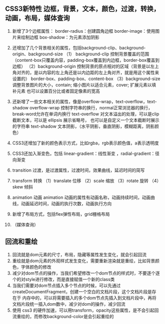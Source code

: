 ## CSS3新特性 边框，背景，文本，颜色，过渡，转换，动画，布局，媒体查询  
1. 新增了3个边框属性：
  border-radius：创建圆角边框
  border-image：使用图片来绘制边框
  box-shadow：为元素添加阴影
2. 还增加了几个背景相关的属性，包括background-clip、background-origin、background-size
  （1） background-clip 控制背景覆盖的范围（content-box只覆盖内容，padding-box覆盖到内边框，border-box覆盖到边框）
  （2）background-origin 控制背景的原点相对的区域（背景是以左上角对齐的，是以内容的左上角还是以内边距的左上角对齐，就是用这个属性来设置的）
    border-box、padding-box、content-box
  （3）background-size 调整背景图片的大小，contain; 缩小图片以适合元素，cover; 扩展元素以填补元素
      也可以设置百分比或者固定像素的宽高
3. 还新增了一些文本相关的属性，像是overflow-wrap，text-overflow，text-shadow
   overflow-wrap 控制字符串的换行，normal正常浏览器的换行，break-word允许在单词内换行
   text-overflow 对文本溢出的处理，可以是clip截断文本，可以是 ellipsis 展示省略号，
   也可以是自定义一个文本截断时展示的字符串
   text-shadow 文本阴影，（水平阴影，垂直阴影，模糊距离，阴影颜色）

4. CSS3还增加了新的颜色表示方式，比如rgba，rgb表示颜色值，a表示透明度
5. CSS3还加入渐变色，包括 linear-gradient：线性渐变 ，radial-gradient：径向渐变
6. transition 过渡，是过渡属性，过渡时间，效果曲线，延迟时间的简写
7. transform 转换
   （1）translate 位移
   （2）scale 缩放
   （3）rotate 旋转
   （4）skew 倾斜
8. animation 动画
   animation 动画的属性有动画名称，动画持续时间，动画曲线，动画延迟时间，动画的执行次数，动画执行方向
9. 新增了布局方式，包括flex弹性布局，grid栅格布局
10. （媒体查询）
   
   
## 回流和重绘
1. 回流就是dom元素的尺寸，布局，隐藏等属性发生变化，就会引起回流
2. 重绘就是dom元素的外观样式发生变化，需要重新渲染就是重绘，比如背景颜色，字体颜色的修改
3. 减少对dom节点的操作，当我们希望修改一个dom节点的样式时，不要逐个逐个的对style进行修改，而是直接赋值一个新的class类
4. 当我们需要对dom节点插入多个节点的时候，可以先通过 createDocumentFragment，创建一个空白的文档片段，这个文档片段是存在于
   内存中的，可以将需要插入的多个dom节点先插入到文档片段中，再将文档片段统一插入dom数中，减少对dom的操作，减少回流
5. 使用 css3 的硬件加速，可以用transform，opacity这些属性，是不会引起回流重绘的，而修改background-color是会引起重绘的